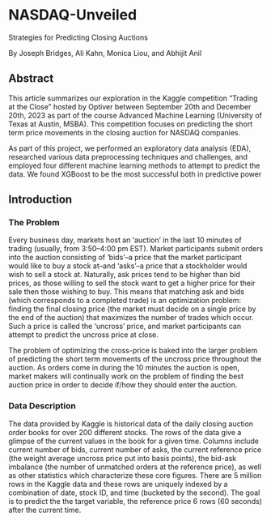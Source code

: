 # NASDAQ-Unveiled
Strategies for Predicting Closing Auctions  

By Joseph Bridges, Ali Kahn, Monica Liou, and Abhijit Anil  


## Abstract
This article summarizes our exploration in the Kaggle competition “Trading at the Close” hosted by Optiver between September 20th and December 20th, 2023 as part of the course Advanced Machine Learning (University of Texas at Austin, MSBA). This competition focuses on predicting the short term price movements in the closing auction for NASDAQ companies.

As part of this project, we performed an exploratory data analysis (EDA), researched various data preprocessing techniques and challenges, and employed four different machine learning methods to attempt to predict the data. We found XGBoost to be the most successful both in predictive power

## Introduction
### The Problem
Every business day, markets host an ‘auction’ in the last 10 minutes of trading (usually, from 3:50–4:00 pm EST). Market participants submit orders into the auction consisting of ‘bids’–a price that the market participant would like to buy a stock at–and ‘asks’–a price that a stockholder would wish to sell a stock at. Naturally, ask prices tend to be higher than bid prices, as those willing to sell the stock want to get a higher price for their sale then those wishing to buy. This means that matching ask and bids (which corresponds to a completed trade) is an optimization problem: finding the final closing price (the market must decide on a single price by the end of the auction) that maximizes the number of trades which occur. Such a price is called the ‘uncross’ price, and market participants can attempt to predict the uncross price at close.

The problem of optimizing the cross-price is baked into the larger problem of predicting the short term movements of the uncross price throughout the auction. As orders come in during the 10 minutes the auction is open, market makers will continually work on the problem of finding the best auction price in order to decide if/how they should enter the auction.

### Data Description
The data provided by Kaggle is historical data of the daily closing auction order books for over 200 different stocks. The rows of the data give a glimpse of the current values in the book for a given time. Columns include current number of bids, current number of asks, the current reference price (the weight average uncross price put into basis points), the bid-ask imbalance (the number of unmatched orders at the reference price), as well as other statistics which characterize these core figures. There are 5 million rows in the Kaggle data and these rows are uniquely indexed by a combination of date, stock ID, and time (bucketed by the second). The goal is to predict the the target variable, the reference price 6 rows (60 seconds) after the current time.
